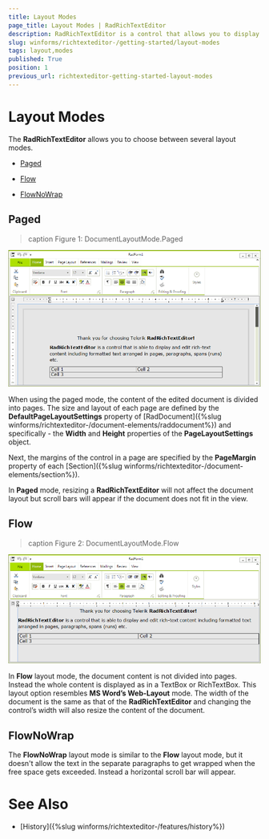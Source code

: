 ```yaml
---
title: Layout Modes
page_title: Layout Modes | RadRichTextEditor
description: RadRichTextEditor is a control that allows you to display and edit rich text content including sections, paragraphs, spans, italic text, bold text, inline images, tables etc.
slug: winforms/richtexteditor-/getting-started/layout-modes
tags: layout,modes
published: True
position: 1
previous_url: richtexteditor-getting-started-layout-modes
---
```


# Layout Modes

The __RadRichTextEditor__ allows you to choose between several layout modes.   

* [Paged](#paged)

* [Flow](#flow)

* [FlowNoWrap](#flownowrap)

## Paged

>caption Figure 1: DocumentLayoutMode.Paged

![richtexteditor-layout-modes 001](images/richtexteditor-layout-modes001.png)

When using the paged mode, the content of the edited document is divided into pages. The size and layout of each page are defined by the __DefaultPageLayoutSettings__ property of [RadDocument]({%slug winforms/richtexteditor-/document-elements/raddocument%}) and specifically - the __Width__ and __Height__ properties of the __PageLayoutSettings__ object.
        
Next, the margins of the control in a page are specified by the __PageMargin__ property of each [Section]({%slug winforms/richtexteditor-/document-elements/section%}).
        
In __Paged__ mode, resizing a __RadRichTextEditor__ will not affect the document layout but scroll bars will appear if the document does not fit in the view.
        
## Flow

>caption Figure 2: DocumentLayoutMode.Flow

![richtexteditor-layout-modes 002](images/richtexteditor-layout-modes002.png)

In __Flow__ layout mode, the document content is not divided into pages. Instead the whole content is displayed as in a  TextBox or RichTextBox. This layout option resembles __MS Word’s Web-Layout__ mode. The width of the document is the same as that of the __RadRichTextEditor__ and changing the control’s width will also resize the content of the document.

## FlowNoWrap

The __FlowNoWrap__ layout mode is similar to the __Flow__ layout mode, but it doesn't allow the text in the separate paragraphs to get wrapped when the free space gets exceeded. Instead a horizontal scroll bar will appear.

# See Also

 * [History]({%slug winforms/richtexteditor-/features/history%})
